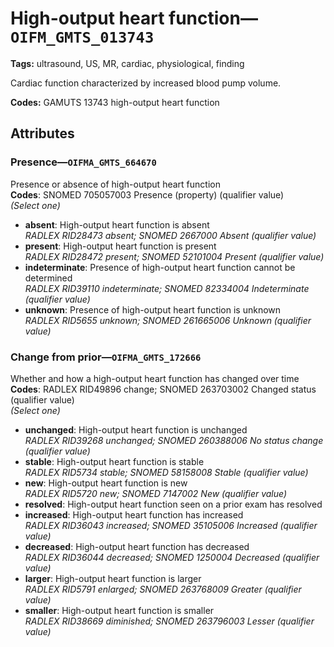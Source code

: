 # High-output heart function—`OIFM_GMTS_013743`

**Tags:** ultrasound, US, MR, cardiac, physiological, finding

Cardiac function characterized by increased blood pump volume.

**Codes:** GAMUTS 13743 high-output heart function

## Attributes

### Presence—`OIFMA_GMTS_664670`

Presence or absence of high-output heart function  
**Codes**: SNOMED 705057003 Presence (property) (qualifier value)  
*(Select one)*

- **absent**: High-output heart function is absent  
_RADLEX RID28473 absent; SNOMED 2667000 Absent (qualifier value)_
- **present**: High-output heart function is present  
_RADLEX RID28472 present; SNOMED 52101004 Present (qualifier value)_
- **indeterminate**: Presence of high-output heart function cannot be determined  
_RADLEX RID39110 indeterminate; SNOMED 82334004 Indeterminate (qualifier value)_
- **unknown**: Presence of high-output heart function is unknown  
_RADLEX RID5655 unknown; SNOMED 261665006 Unknown (qualifier value)_

### Change from prior—`OIFMA_GMTS_172666`

Whether and how a high-output heart function has changed over time  
**Codes**: RADLEX RID49896 change; SNOMED 263703002 Changed status (qualifier value)  
*(Select one)*

- **unchanged**: High-output heart function is unchanged  
_RADLEX RID39268 unchanged; SNOMED 260388006 No status change (qualifier value)_
- **stable**: High-output heart function is stable  
_RADLEX RID5734 stable; SNOMED 58158008 Stable (qualifier value)_
- **new**: High-output heart function is new  
_RADLEX RID5720 new; SNOMED 7147002 New (qualifier value)_
- **resolved**: High-output heart function seen on a prior exam has resolved  
- **increased**: High-output heart function has increased  
_RADLEX RID36043 increased; SNOMED 35105006 Increased (qualifier value)_
- **decreased**: High-output heart function has decreased  
_RADLEX RID36044 decreased; SNOMED 1250004 Decreased (qualifier value)_
- **larger**: High-output heart function is larger  
_RADLEX RID5791 enlarged; SNOMED 263768009 Greater (qualifier value)_
- **smaller**: High-output heart function is smaller  
_RADLEX RID38669 diminished; SNOMED 263796003 Lesser (qualifier value)_